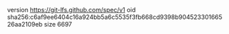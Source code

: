 version https://git-lfs.github.com/spec/v1
oid sha256:c6af9ee6404c16a924bb5a6c5535f3fb668cd9398b90452330166526aa2109eb
size 6697
